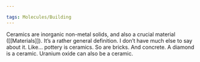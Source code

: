 ```yaml
---

tags: Molecules/Building 
---
```


Ceramics are inorganic non-metal solids, and also a crucial material ([[Materials]]). It’s a rather general definition. I don’t have much else to say about it. Like… pottery is ceramics. So are bricks. And concrete. A diamond is a ceramic. Uranium oxide can also be a ceramic.
